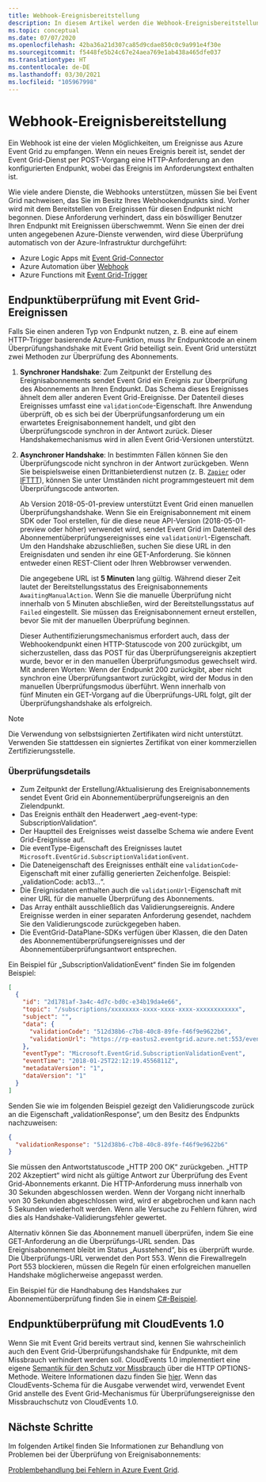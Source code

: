 ```yaml
---
title: Webhook-Ereignisbereitstellung
description: In diesem Artikel werden die Webhook-Ereignisbereitstellung und die Endpunktüberprüfung bei der Verwendung von Webhooks beschrieben.
ms.topic: conceptual
ms.date: 07/07/2020
ms.openlocfilehash: 42ba36a21d307ca85d9cdae850c0c9a991e4f30e
ms.sourcegitcommit: f5448fe5b24c67e24aea769e1ab438a465dfe037
ms.translationtype: HT
ms.contentlocale: de-DE
ms.lasthandoff: 03/30/2021
ms.locfileid: "105967998"
---
```

# <a name="webhook-event-delivery"></a>Webhook-Ereignisbereitstellung
Ein Webhook ist eine der vielen Möglichkeiten, um Ereignisse aus Azure Event Grid zu empfangen. Wenn ein neues Ereignis bereit ist, sendet der Event Grid-Dienst per POST-Vorgang eine HTTP-Anforderung an den konfigurierten Endpunkt, wobei das Ereignis im Anforderungstext enthalten ist.

Wie viele andere Dienste, die Webhooks unterstützen, müssen Sie bei Event Grid nachweisen, das Sie im Besitz Ihres Webhookendpunkts sind. Vorher wird mit dem Bereitstellen von Ereignissen für diesen Endpunkt nicht begonnen. Diese Anforderung verhindert, dass ein böswilliger Benutzer Ihren Endpunkt mit Ereignissen überschwemmt. Wenn Sie einen der drei unten angegebenen Azure-Dienste verwenden, wird diese Überprüfung automatisch von der Azure-Infrastruktur durchgeführt:

- Azure Logic Apps mit [Event Grid-Connector](/connectors/azureeventgrid/)
- Azure Automation über [Webhook](../event-grid/ensure-tags-exists-on-new-virtual-machines.md)
- Azure Functions mit [Event Grid-Trigger](../azure-functions/functions-bindings-event-grid.md)

## <a name="endpoint-validation-with-event-grid-events"></a>Endpunktüberprüfung mit Event Grid-Ereignissen
Falls Sie einen anderen Typ von Endpunkt nutzen, z. B. eine auf einem HTTP-Trigger basierende Azure-Funktion, muss Ihr Endpunktcode an einem Überprüfungshandshake mit Event Grid beteiligt sein. Event Grid unterstützt zwei Methoden zur Überprüfung des Abonnements.

1. **Synchroner Handshake**: Zum Zeitpunkt der Erstellung des Ereignisabonnements sendet Event Grid ein Ereignis zur Überprüfung des Abonnements an Ihren Endpunkt. Das Schema dieses Ereignisses ähnelt dem aller anderen Event Grid-Ereignisse. Der Datenteil dieses Ereignisses umfasst eine `validationCode`-Eigenschaft. Ihre Anwendung überprüft, ob es sich bei der Überprüfungsanforderung um ein erwartetes Ereignisabonnement handelt, und gibt den Überprüfungscode synchron in der Antwort zurück. Dieser Handshakemechanismus wird in allen Event Grid-Versionen unterstützt.

2. **Asynchroner Handshake**: In bestimmten Fällen können Sie den Überprüfungscode nicht synchron in der Antwort zurückgeben. Wenn Sie beispielsweise einen Drittanbieterdienst nutzen (z. B. [`Zapier`](https://zapier.com) oder [IFTTT](https://ifttt.com/)), können Sie unter Umständen nicht programmgesteuert mit dem Überprüfungscode antworten.

   Ab Version 2018-05-01-preview unterstützt Event Grid einen manuellen Überprüfungshandshake. Wenn Sie ein Ereignisabonnement mit einem SDK oder Tool erstellen, für die diese neue API-Version (2018-05-01-preview oder höher) verwendet wird, sendet Event Grid im Datenteil des Abonnementüberprüfungsereignisses eine `validationUrl`-Eigenschaft. Um den Handshake abzuschließen, suchen Sie diese URL in den Ereignisdaten und senden ihr eine GET-Anforderung. Sie können entweder einen REST-Client oder Ihren Webbrowser verwenden.

   Die angegebene URL ist **5 Minuten** lang gültig. Während dieser Zeit lautet der Bereitstellungsstatus des Ereignisabonnements `AwaitingManualAction`. Wenn Sie die manuelle Überprüfung nicht innerhalb von 5 Minuten abschließen, wird der Bereitstellungsstatus auf `Failed` eingestellt. Sie müssen das Ereignisabonnement erneut erstellen, bevor Sie mit der manuellen Überprüfung beginnen.

   Dieser Authentifizierungsmechanismus erfordert auch, dass der Webhookendpunkt einen HTTP-Statuscode von 200 zurückgibt, um sicherzustellen, dass das POST für das Überprüfungsereignis akzeptiert wurde, bevor er in den manuellen Überprüfungsmodus gewechselt wird. Mit anderen Worten: Wenn der Endpunkt 200 zurückgibt, aber nicht synchron eine Überprüfungsantwort zurückgibt, wird der Modus in den manuellen Überprüfungsmodus überführt. Wenn innerhalb von fünf Minuten ein GET-Vorgang auf die Überprüfungs-URL folgt, gilt der Überprüfungshandshake als erfolgreich.

> [!NOTE]
> Die Verwendung von selbstsignierten Zertifikaten wird nicht unterstützt. Verwenden Sie stattdessen ein signiertes Zertifikat von einer kommerziellen Zertifizierungsstelle.

### <a name="validation-details"></a>Überprüfungsdetails

- Zum Zeitpunkt der Erstellung/Aktualisierung des Ereignisabonnements sendet Event Grid ein Abonnementüberprüfungsereignis an den Zielendpunkt.
- Das Ereignis enthält den Headerwert „aeg-event-type: SubscriptionValidation“.
- Der Hauptteil des Ereignisses weist dasselbe Schema wie andere Event Grid-Ereignisse auf.
- Die eventType-Eigenschaft des Ereignisses lautet `Microsoft.EventGrid.SubscriptionValidationEvent`.
- Die Dateneigenschaft des Ereignisses enthält eine `validationCode`-Eigenschaft mit einer zufällig generierten Zeichenfolge. Beispiel: „validationCode: acb13…“.
- Die Ereignisdaten enthalten auch die `validationUrl`-Eigenschaft mit einer URL für die manuelle Überprüfung des Abonnements.
- Das Array enthält ausschließlich das Validierungsereignis. Andere Ereignisse werden in einer separaten Anforderung gesendet, nachdem Sie den Validierungscode zurückgegeben haben.
- Die EventGrid-DataPlane-SDKs verfügen über Klassen, die den Daten des Abonnementüberprüfungsereignisses und der Abonnementüberprüfungsantwort entsprechen.

Ein Beispiel für „SubscriptionValidationEvent“ finden Sie im folgenden Beispiel:

```json
[
  {
    "id": "2d1781af-3a4c-4d7c-bd0c-e34b19da4e66",
    "topic": "/subscriptions/xxxxxxxx-xxxx-xxxx-xxxx-xxxxxxxxxxxx",
    "subject": "",
    "data": {
      "validationCode": "512d38b6-c7b8-40c8-89fe-f46f9e9622b6",
      "validationUrl": "https://rp-eastus2.eventgrid.azure.net:553/eventsubscriptions/estest/validate?id=512d38b6-c7b8-40c8-89fe-f46f9e9622b6&t=2018-04-26T20:30:54.4538837Z&apiVersion=2018-05-01-preview&token=1A1A1A1A"
    },
    "eventType": "Microsoft.EventGrid.SubscriptionValidationEvent",
    "eventTime": "2018-01-25T22:12:19.4556811Z",
    "metadataVersion": "1",
    "dataVersion": "1"
  }
]
```

Senden Sie wie im folgenden Beispiel gezeigt den Validierungscode zurück an die Eigenschaft „validationResponse“, um den Besitz des Endpunkts nachzuweisen:

```json
{
  "validationResponse": "512d38b6-c7b8-40c8-89fe-f46f9e9622b6"
}
```

Sie müssen den Antwortstatuscode „HTTP 200 OK“ zurückgeben. „HTTP 202 Akzeptiert“ wird nicht als gültige Antwort zur Überprüfung des Event Grid-Abonnements erkannt. Die HTTP-Anforderung muss innerhalb von 30 Sekunden abgeschlossen werden. Wenn der Vorgang nicht innerhalb von 30 Sekunden abgeschlossen wird, wird er abgebrochen und kann nach 5 Sekunden wiederholt werden. Wenn alle Versuche zu Fehlern führen, wird dies als Handshake-Validierungsfehler gewertet.

Alternativ können Sie das Abonnement manuell überprüfen, indem Sie eine GET-Anforderung an die Überprüfungs-URL senden. Das Ereignisabonnement bleibt im Status „Ausstehend“, bis es überprüft wurde. Die Überprüfungs-URL verwendet den Port 553. Wenn die Firewallregeln Port 553 blockieren, müssen die Regeln für einen erfolgreichen manuellen Handshake möglicherweise angepasst werden.

Ein Beispiel für die Handhabung des Handshakes zur Abonnementüberprüfung finden Sie in einem [C#-Beispiel](https://github.com/Azure-Samples/event-grid-dotnet-publish-consume-events/blob/master/EventGridConsumer/EventGridConsumer/Function1.cs).

## <a name="endpoint-validation-with-cloudevents-v10"></a>Endpunktüberprüfung mit CloudEvents 1.0
Wenn Sie mit Event Grid bereits vertraut sind, kennen Sie wahrscheinlich auch den Event Grid-Überprüfungshandshake für Endpunkte, mit dem Missbrauch verhindert werden soll. CloudEvents 1.0 implementiert eine eigene [Semantik für den Schutz vor Missbrauch](webhook-event-delivery.md) über die HTTP OPTIONS-Methode. Weitere Informationen dazu finden Sie [hier](https://github.com/cloudevents/spec/blob/v1.0/http-webhook.md#4-abuse-protection). Wenn das CloudEvents-Schema für die Ausgabe verwendet wird, verwendet Event Grid anstelle des Event Grid-Mechanismus für Überprüfungsereignisse den Missbrauchschutz von CloudEvents 1.0.

## <a name="next-steps"></a>Nächste Schritte
Im folgenden Artikel finden Sie Informationen zur Behandlung von Problemen bei der Überprüfung von Ereignisabonnements: 

[Problembehandlung bei Fehlern in Azure Event Grid](troubleshoot-subscription-validation.md).
